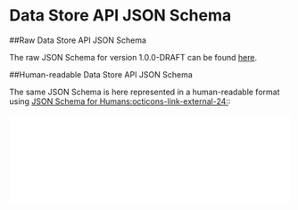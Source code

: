 # Data Store API JSON Schema

##Raw Data Store API JSON Schema

The raw JSON Schema for version 1.0.0-DRAFT can be found [here](https://dpds.opendatamesh.org/resources/standards/dsapi-schema-v1.0.0-DRAFT.json).

##Human-readable Data Store API JSON Schema

The same JSON Schema is here represented in a human-readable format using <a href="https://coveooss.github.io/json-schema-for-humans" target="_blank">JSON Schema for Humans:octicons-link-external-24:</a>:

<div style="background-color: white;padding: 1%;">
  <iframe width=100% onload="this.style.height=(this.contentWindow.document.body.scrollHeight+20)+'px';" frameBorder="0" src="../dsapi-schema-v1.0.0-DRAFT.html"></iframe>
</div>
